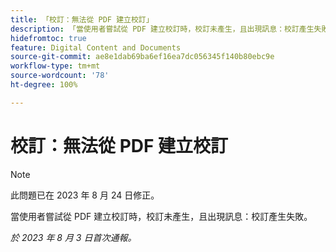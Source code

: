 ```yaml
---
title: 「校訂：無法從 PDF 建立校訂」
description: 「當使用者嘗試從 PDF 建立校訂時，校訂未產生，且出現訊息：校訂產生失敗。」
hidefromtoc: true
feature: Digital Content and Documents
source-git-commit: ae8e1dab69ba6ef16ea7dc056345f140b80ebc9e
workflow-type: tm+mt
source-wordcount: '78'
ht-degree: 100%

---
```



# 校訂：無法從 PDF 建立校訂

<!--WF and WFP TOCs-->

>[!NOTE]
>
>此問題已在 2023 年 8 月 24 日修正。

當使用者嘗試從 PDF 建立校訂時，校訂未產生，且出現訊息：校訂產生失敗。

_於 2023 年 8 月 3 日首次通報。_